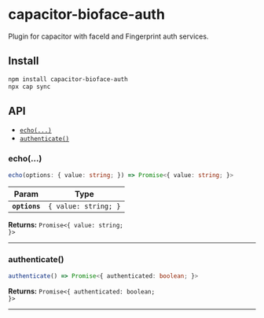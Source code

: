# capacitor-bioface-auth

Plugin for capacitor with faceId and Fingerprint auth services.

## Install

```bash
npm install capacitor-bioface-auth
npx cap sync
```

## API

<docgen-index>

* [`echo(...)`](#echo)
* [`authenticate()`](#authenticate)

</docgen-index>

<docgen-api>
<!--Update the source file JSDoc comments and rerun docgen to update the docs below-->

### echo(...)

```typescript
echo(options: { value: string; }) => Promise<{ value: string; }>
```

| Param         | Type                            |
| ------------- | ------------------------------- |
| **`options`** | <code>{ value: string; }</code> |

**Returns:** <code>Promise&lt;{ value: string; }&gt;</code>

--------------------


### authenticate()

```typescript
authenticate() => Promise<{ authenticated: boolean; }>
```

**Returns:** <code>Promise&lt;{ authenticated: boolean; }&gt;</code>

--------------------

</docgen-api>

